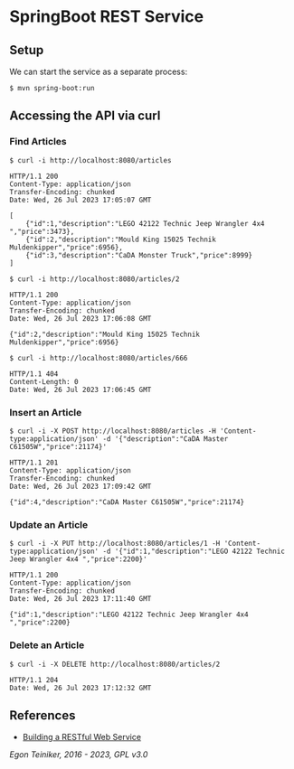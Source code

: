 # SpringBoot REST Service 

## Setup 

We can start the service as a separate process:
```
$ mvn spring-boot:run
```

## Accessing the API via curl

### Find Articles

```
$ curl -i http://localhost:8080/articles

HTTP/1.1 200 
Content-Type: application/json
Transfer-Encoding: chunked
Date: Wed, 26 Jul 2023 17:05:07 GMT

[
    {"id":1,"description":"LEGO 42122 Technic Jeep Wrangler 4x4 ","price":3473},
    {"id":2,"description":"Mould King 15025 Technik Muldenkipper","price":6956},
    {"id":3,"description":"CaDA Monster Truck","price":8999}
]
```

```
$ curl -i http://localhost:8080/articles/2

HTTP/1.1 200 
Content-Type: application/json
Transfer-Encoding: chunked
Date: Wed, 26 Jul 2023 17:06:08 GMT

{"id":2,"description":"Mould King 15025 Technik Muldenkipper","price":6956}
```

```
$ curl -i http://localhost:8080/articles/666

HTTP/1.1 404 
Content-Length: 0
Date: Wed, 26 Jul 2023 17:06:45 GMT
```

### Insert an Article
```
$ curl -i -X POST http://localhost:8080/articles -H 'Content-type:application/json' -d '{"description":"CaDA Master C61505W","price":21174}'

HTTP/1.1 201 
Content-Type: application/json
Transfer-Encoding: chunked
Date: Wed, 26 Jul 2023 17:09:42 GMT

{"id":4,"description":"CaDA Master C61505W","price":21174}
```

### Update an Article
```
$ curl -i -X PUT http://localhost:8080/articles/1 -H 'Content-type:application/json' -d '{"id":1,"description":"LEGO 42122 Technic Jeep Wrangler 4x4 ","price":2200}'

HTTP/1.1 200 
Content-Type: application/json
Transfer-Encoding: chunked
Date: Wed, 26 Jul 2023 17:11:40 GMT

{"id":1,"description":"LEGO 42122 Technic Jeep Wrangler 4x4 ","price":2200}
```

### Delete an Article
```
$ curl -i -X DELETE http://localhost:8080/articles/2

HTTP/1.1 204 
Date: Wed, 26 Jul 2023 17:12:32 GMT
```

## References
* [Building a RESTful Web Service](https://spring.io/guides/gs/rest-service/)

*Egon Teiniker, 2016 - 2023, GPL v3.0*
